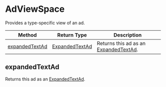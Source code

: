 # AdViewSpace
Provides a type-specific view of an ad. 

|Method|Return Type|Description|
|-|-|-
[expandedTextAd]('#expandedTextAd}')|[ExpandedTextAd](./ExpandedTextAd)|Returns this ad as an [ExpandedTextAd](./ExpandedTextAd).<br />

<a name="#expandedTextAd"></a>
## expandedTextAd
Returns this ad as an [ExpandedTextAd](./ExpandedTextAd).


